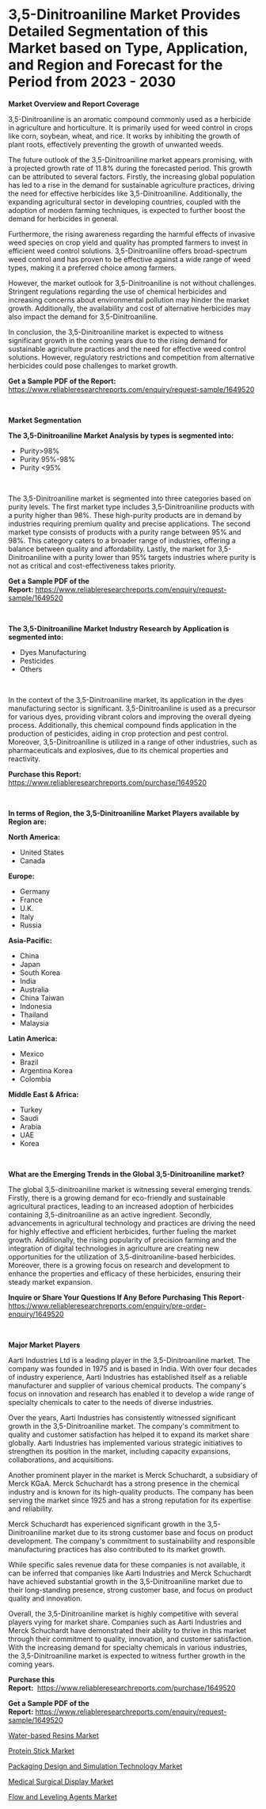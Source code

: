 <p><h1>3,5-Dinitroaniline Market Provides Detailed Segmentation of this Market based on Type, Application, and Region and Forecast for the Period from 2023 - 2030</h1></p><p><strong>Market Overview and Report Coverage</strong></p>
<p><p>3,5-Dinitroaniline is an aromatic compound commonly used as a herbicide in agriculture and horticulture. It is primarily used for weed control in crops like corn, soybean, wheat, and rice. It works by inhibiting the growth of plant roots, effectively preventing the growth of unwanted weeds.</p><p>The future outlook of the 3,5-Dinitroaniline market appears promising, with a projected growth rate of 11.8% during the forecasted period. This growth can be attributed to several factors. Firstly, the increasing global population has led to a rise in the demand for sustainable agriculture practices, driving the need for effective herbicides like 3,5-Dinitroaniline. Additionally, the expanding agricultural sector in developing countries, coupled with the adoption of modern farming techniques, is expected to further boost the demand for herbicides in general.</p><p>Furthermore, the rising awareness regarding the harmful effects of invasive weed species on crop yield and quality has prompted farmers to invest in efficient weed control solutions. 3,5-Dinitroaniline offers broad-spectrum weed control and has proven to be effective against a wide range of weed types, making it a preferred choice among farmers.</p><p>However, the market outlook for 3,5-Dinitroaniline is not without challenges. Stringent regulations regarding the use of chemical herbicides and increasing concerns about environmental pollution may hinder the market growth. Additionally, the availability and cost of alternative herbicides may also impact the demand for 3,5-Dinitroaniline.</p><p>In conclusion, the 3,5-Dinitroaniline market is expected to witness significant growth in the coming years due to the rising demand for sustainable agriculture practices and the need for effective weed control solutions. However, regulatory restrictions and competition from alternative herbicides could pose challenges to market growth.</p></p>
<p><strong>Get a Sample PDF of the Report:</strong> <a href="https://www.reliableresearchreports.com/enquiry/request-sample/1649520">https://www.reliableresearchreports.com/enquiry/request-sample/1649520</a></p>
<p>&nbsp;</p>
<p><strong>Market Segmentation</strong></p>
<p><strong>The 3,5-Dinitroaniline Market Analysis by types is segmented into:</strong></p>
<p><ul><li>Purity>98%</li><li>Purity 95%-98%</li><li>Purity <95%</li></ul></p>
<p>&nbsp;</p>
<p><p>The 3,5-Dinitroaniline market is segmented into three categories based on purity levels. The first market type includes 3,5-Dinitroaniline products with a purity higher than 98%. These high-purity products are in demand by industries requiring premium quality and precise applications. The second market type consists of products with a purity range between 95% and 98%. This category caters to a broader range of industries, offering a balance between quality and affordability. Lastly, the market for 3,5-Dinitroaniline with a purity lower than 95% targets industries where purity is not as critical and cost-effectiveness takes priority.</p></p>
<p><strong>Get a Sample PDF of the Report:</strong>&nbsp;<a href="https://www.reliableresearchreports.com/enquiry/request-sample/1649520">https://www.reliableresearchreports.com/enquiry/request-sample/1649520</a></p>
<p>&nbsp;</p>
<p><strong>The 3,5-Dinitroaniline Market Industry Research by Application is segmented into:</strong></p>
<p><ul><li>Dyes Manufacturing</li><li>Pesticides</li><li>Others</li></ul></p>
<p>&nbsp;</p>
<p><p>In the context of the 3,5-Dinitroaniline market, its application in the dyes manufacturing sector is significant. 3,5-Dinitroaniline is used as a precursor for various dyes, providing vibrant colors and improving the overall dyeing process. Additionally, this chemical compound finds application in the production of pesticides, aiding in crop protection and pest control. Moreover, 3,5-Dinitroaniline is utilized in a range of other industries, such as pharmaceuticals and explosives, due to its chemical properties and reactivity.</p></p>
<p><strong>Purchase this Report:</strong>&nbsp; <a href="https://www.reliableresearchreports.com/purchase/1649520">https://www.reliableresearchreports.com/purchase/1649520</a></p>
<p>&nbsp;</p>
<p><strong>In terms of Region, the 3,5-Dinitroaniline Market Players available by Region are:</strong></p>
<p>
    <p> <strong> North America: </strong>
        <ul>
            <li>United States</li>
            <li>Canada</li>
        </ul>
        </p> 
    <p> <strong> Europe: </strong>
        <ul>
            <li>Germany</li>
            <li>France</li>
            <li>U.K.</li>
            <li>Italy</li>
            <li>Russia</li>
        </ul>
        </p> 
    <p> <strong> Asia-Pacific: </strong>
        <ul>
            <li>China</li>
            <li>Japan</li>
            <li>South Korea</li>
            <li>India</li>
            <li>Australia</li>
            <li>China Taiwan</li>
            <li>Indonesia</li>
            <li>Thailand</li>
            <li>Malaysia</li>
        </ul>
        </p> 
    <p> <strong> Latin America: </strong>
        <ul>
            <li>Mexico</li>
            <li>Brazil</li>
            <li>Argentina Korea</li>
            <li>Colombia</li>
        </ul>
        </p> 
    <p> <strong> Middle East & Africa: </strong>
        <ul>
            <li>Turkey</li>
            <li>Saudi</li>
            <li>Arabia</li>
            <li>UAE</li>
            <li>Korea</li>
        </ul>
    </p>
    </p>
<p>&nbsp;</p>
<p><strong>What are the Emerging Trends in the Global 3,5-Dinitroaniline market?</strong></p>
<p><p>The global 3,5-dinitroaniline market is witnessing several emerging trends. Firstly, there is a growing demand for eco-friendly and sustainable agricultural practices, leading to an increased adoption of herbicides containing 3,5-dinitroaniline as an active ingredient. Secondly, advancements in agricultural technology and practices are driving the need for highly effective and efficient herbicides, further fueling the market growth. Additionally, the rising popularity of precision farming and the integration of digital technologies in agriculture are creating new opportunities for the utilization of 3,5-dinitroaniline-based herbicides. Moreover, there is a growing focus on research and development to enhance the properties and efficacy of these herbicides, ensuring their steady market expansion.</p></p>
<p><strong>Inquire or Share Your Questions If Any Before Purchasing This Report</strong>- <a href="https://www.reliableresearchreports.com/enquiry/pre-order-enquiry/1649520">https://www.reliableresearchreports.com/enquiry/pre-order-enquiry/1649520</a></p>
<p>&nbsp;</p>
<p><strong>Major Market Players</strong></p>
<p><p>Aarti Industries Ltd is a leading player in the 3,5-Dinitroaniline market. The company was founded in 1975 and is based in India. With over four decades of industry experience, Aarti Industries has established itself as a reliable manufacturer and supplier of various chemical products. The company's focus on innovation and research has enabled it to develop a wide range of specialty chemicals to cater to the needs of diverse industries.</p><p>Over the years, Aarti Industries has consistently witnessed significant growth in the 3,5-Dinitroaniline market. The company's commitment to quality and customer satisfaction has helped it to expand its market share globally. Aarti Industries has implemented various strategic initiatives to strengthen its position in the market, including capacity expansions, collaborations, and acquisitions.</p><p>Another prominent player in the market is Merck Schuchardt, a subsidiary of Merck KGaA. Merck Schuchardt has a strong presence in the chemical industry and is known for its high-quality products. The company has been serving the market since 1925 and has a strong reputation for its expertise and reliability.</p><p>Merck Schuchardt has experienced significant growth in the 3,5-Dinitroaniline market due to its strong customer base and focus on product development. The company's commitment to sustainability and responsible manufacturing practices has also contributed to its market growth.</p><p>While specific sales revenue data for these companies is not available, it can be inferred that companies like Aarti Industries and Merck Schuchardt have achieved substantial growth in the 3,5-Dinitroaniline market due to their long-standing presence, strong customer base, and focus on product quality and innovation.</p><p>Overall, the 3,5-Dinitroaniline market is highly competitive with several players vying for market share. Companies such as Aarti Industries and Merck Schuchardt have demonstrated their ability to thrive in this market through their commitment to quality, innovation, and customer satisfaction. With the increasing demand for specialty chemicals in various industries, the 3,5-Dinitroaniline market is expected to witness further growth in the coming years.</p></p>
<p><strong>Purchase this Report:</strong>&nbsp;&nbsp;<a href="https://www.reliableresearchreports.com/purchase/1649520">https://www.reliableresearchreports.com/purchase/1649520</a></p>
<p></p>
<p><strong>Get a Sample PDF of the Report:</strong>&nbsp;<a href="https://www.reliableresearchreports.com/enquiry/request-sample/1649520">https://www.reliableresearchreports.com/enquiry/request-sample/1649520</a></p>
<p><p><a href="https://medium.com/@ridhantakke90/water-based-resins-market-competitive-analysis-market-trends-and-forecast-to-2030-5cc3dffa95fe">Water-based Resins Market</a></p><p><a href="https://www.linkedin.com/pulse/protein-stick-market-challenges-opportunities-growth-drivers/">Protein Stick Market</a></p><p><a href="https://medium.com/@reportprime01/packaging-design-and-simulation-technology-market-share-evolution-and-market-growth-trends-6f3066e48d27">Packaging Design and Simulation Technology Market</a></p><p><a href="https://www.linkedin.com/pulse/medical-surgical-display-market-size-growth-forecast-from/">Medical Surgical Display Market</a></p><p><a href="https://github.com/RichRobinson5/Market-Research-Report-List-2/blob/main/flow-and-leveling-agents-market.md">Flow and Leveling Agents Market</a></p></p>